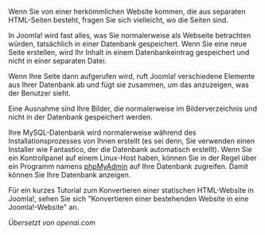 <!-- Filename: Where_are_the_web_pages%3F / Display title: Wo sind die Webseiten? -->

Wenn Sie von einer herkömmlichen Website kommen, die aus separaten HTML-Seiten besteht, fragen Sie sich vielleicht, wo die Seiten sind.

In Joomla! wird fast alles, was Sie normalerweise als Webseite betrachten würden, tatsächlich in einer Datenbank gespeichert. Wenn Sie eine neue Seite erstellen, wird Ihr Inhalt in einem Datenbankeintrag gespeichert und nicht in einer separaten Datei.

Wenn Ihre Seite dann aufgerufen wird, ruft Joomla! verschiedene Elemente aus Ihrer Datenbank ab und fügt sie zusammen, um das anzuzeigen, was der Benutzer sieht.

Eine Ausnahme sind Ihre Bilder, die normalerweise im Bilderverzeichnis und nicht in der Datenbank gespeichert werden.

Ihre MySQL-Datenbank wird normalerweise während des Installationsprozesses von Ihnen erstellt (es sei denn, Sie verwenden einen Installer wie Fantastico, der die Datenbank automatisch erstellt). Wenn Sie ein Kontrollpanel auf einem Linux-Host haben, können Sie in der Regel über ein Programm namens <a href="http://www.phpmyadmin.net/" rel="nofollow noreferrer noopener">phpMyAdmin</a> auf Ihre Datenbank zugreifen. Damit können Sie Ihre Datenbank anzeigen.

Für ein kurzes Tutorial zum Konvertieren einer statischen HTML-Website in Joomla!, sehen Sie sich "Konvertieren einer bestehenden Website in eine Joomla!-Website" an.

*Übersetzt von openai.com*

